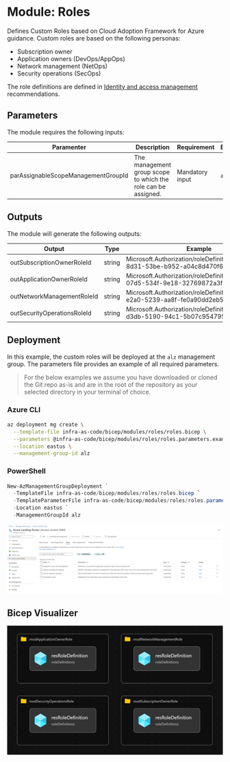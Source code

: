 # Module:  Roles

Defines Custom Roles based on Cloud Adoption Framework for Azure guidance. Custom roles are based on the following personas:

  * Subscription owner
  * Application owners (DevOps/AppOps)
  * Network management (NetOps)
  * Security operations (SecOps)

The role definitions are defined in [Identity and access management](https://docs.microsoft.com/azure/cloud-adoption-framework/ready/enterprise-scale/identity-and-access-management) recommendations.

## Parameters

The module requires the following inputs:

 Paramenter | Description | Requirement | Example
----------- | ----------- | ----------- | -------
parAssignableScopeManagementGroupId | The management group scope to which the role can be assigned. | Mandatory input | `alz`

## Outputs

The module will generate the following outputs:

Output | Type | Example
------ | ---- | --------
outSubscriptionOwnerRoleId | string | Microsoft.Authorization/roleDefinitions/8736d87d-8d31-53be-b952-a04c8d470f69
outApplicationOwnerRoleId | string | Microsoft.Authorization/roleDefinitions/4308c4e6-07d5-534f-9e18-32769872a3f4
outNetworkManagementRoleId | string | Microsoft.Authorization/roleDefinitions/4a200286-e2a0-5239-aa8f-fe0a90dd2eb5
outSecurityOperationsRoleId | string | Microsoft.Authorization/roleDefinitions/b2960c40-d3db-5190-94c1-5b07c9547956

## Deployment

In this example, the custom roles will be deployed at the `alz` management group.  The parameters file provides an example of all required parameters.

> For the below examples we assume you have downloaded or cloned the Git repo as-is and are in the root of the repository as your selected directory in your terminal of choice.

### Azure CLI
```bash
az deployment mg create \
  --template-file infra-as-code/bicep/modules/roles/roles.bicep \
  --parameters @infra-as-code/bicep/modules/roles/roles.parameters.example.json \
  --location eastus \
  --management-group-id alz
```

### PowerShell

```powershell
New-AzManagementGroupDeployment `
  -TemplateFile infra-as-code/bicep/modules/roles/roles.bicep `
  -TemplateParameterFile infra-as-code/bicep/modules/roles/roles.parameters.example.json `
  -Location eastus `
  -ManagementGroupId alz
```

![Example Deployment Output](media/example-deployment-output.png "Example Deployment Output")

## Bicep Visualizer

![Bicep Visualizer](media/bicep-visualizer.png "Bicep Visualizer")
